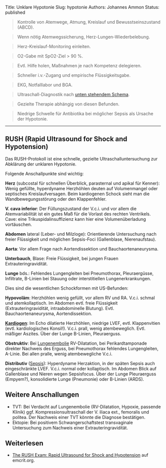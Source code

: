 Title: Unklare Hypotonie
Slug: hypotonie
Authors: Johannes Ammon
Status: published

> Kontrolle von Atemwege, Atmung, Kreislauf und Bewusstseinszustand (ABCD).

> Wenn nötig Atemwegssicherung, Herz-Lungen-Wiederbelebung.

> Herz-Kreislauf-Monitoring einleiten.

> O2-Gabe mit SpO2-Ziel >&nbsp;90 %.

> Evtl. Hilfe holen, Maßnahmen je nach Kompetenz delegieren.

> Schneller i.v.-Zugang und empirische Flüssigkeitsgabe.

> EKG, Notfalllabor und BGA.

> Ultraschall-Diagnostik nach [unten stehendem Schema](#RUSH).

> Gezielte Therapie abhängig von diesen Befunden.

> Niedrige Schwelle für Antibiotika bei möglicher Sepsis als Ursache der Hypotonie.

<hr/>

## RUSH (Rapid Ultrasound for Shock and Hypotension)<span id="RUSH"></span>

Das RUSH-Protokoll ist eine schnelle, gezielte Ultraschalluntersuchung zur Abklärung der unklaren Hypotonie.

Folgende Anschallpunkte sind wichtig:

**Herz** (subcostal für schnellen Überblick, parasternal und apikal für Kenner): Wenig gefüllte, hyperdyname Herzhöhlen deuten auf Volumenmangel oder septisches Kreislaufversagen. Beim kardiogenen Schock sieht man die Wandbewegungsstörung oder den Klappenfehler.

**V. cava inferior**: Der Füllungszustand der V.c.i. und vor allem die Atemvariabilität ist ein gutes Maß für die Vorlast des rechten Ventrikels. Cave: eine Trikuspidalinsuffizienz kann hier eine Volumenüberladung vortäuschen.

**Abdomen** lateral (Leber- und Milzloge): Orientierende Untersuchung nach freier Flüssigkeit und möglichen Sepsis-Foci (Gallenblase, Nierenaufstau).

**Aorta**: Vor allem Frage nach Aortendissektion und Bauchaortenaneurysma.

**Unterbauch**, Blase: Freie Flüssigkeit, bei jungen Frauen Extrauteringravidität.

**Lunge** bds.: Fehlendes Lungengleiten bei Pneumothorax, Pleuraergüsse, Infiltrate, B-Linien bei Stauung oder interstitiellen Lungenerkrankungen.

Dies sind die wesentlichen Schockformen mit US-Befunden:

**Hypovoläm**: Herzhöhlen wenig gefüllt, vor allem RV und RA. V.c.i. schmal und atemkollaptisch. Im Abdomen evtl. freie Flüssigkeit (Extrauteringravidität, intraabdominelle Blutung). Evtl. Bauchaortenaneurysma, Aortendissektion.

**[Kardiogen](kardiogener-schock)**: Im Echo dilatierte Herzhöhlen, niedrige LVEF, evtl. Klappenvitien (evtl. kardiologisches Konsil!). V.c.i. prall, wenig atembeweglich. Evtl. mäßiger Aszites. Über der Lunge B-Linien, Pleuraerguss.

**Obstruktiv**: Bei [Lungenembolie](lungenembolie) RV-Dilatation, bei Perikardtamponade direkter Nachweis des Erguss, bei Pneumothorax fehlendes Lungengleiten, A-Linie. Bei allen pralle, wenig atembewegliche V.c.i.

**Distributiv** ([Sepsis](septischer-schock)): Hyperdyname Herzaktion, in der späten Sepsis auch eingeschränkte LVEF. V.c.i. normal oder kollaptisch. Im Abdomen Blick auf Gallenblase und Nieren wegen Sepsisfocus. Über der Lunge Pleuraerguss (Empyem?), konsolidierte Lunge (Pneumonie) oder B-Linien (ARDS).

## Weitere Anschallungen

- TVT: Bei Verdacht auf Lungenembolie (RV-Dilatation, Hypoxie, passende Klinik) ggf. Kompressionsultraschall der V.&nbsp;iliaca ext., femoralis und politea. Der Nachweis einer TVT könnte die Diagnose bestätigen.
- Ektopie: Bei positivem Schwangerschaftstest transvaginale Untersuchung zum Nachweis einer Extrauteringravidität.

## Weiterlesen

- [The RUSH Exam: Rapid Ultrasound for Shock and Hypotension](https://emcrit.org/rush-exam/) auf emcrit.org.
